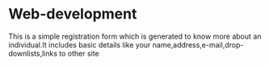 # Web-development
This is a simple registration form which is generated to know more about an individual.It includes basic details like your name,address,e-mail,drop-downlists,links to other site
